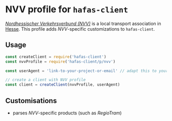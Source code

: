 # NVV profile for `hafas-client`

[*Nordhessischer Verkehrsverbund (NVV)*](https://en.wikipedia.org/wiki/Nordhessischer_Verkehrsverbund) is a local transport association in [Hesse](https://en.wikipedia.org/wiki/Hesse). This profile adds *NVV*-specific customizations to `hafas-client`.

## Usage

```js
const createClient = require('hafas-client')
const nvvProfile = require('hafas-client/p/nvv')

const userAgent = 'link-to-your-project-or-email' // adapt this to your project!

// create a client with NVV profile
const client = createClient(nvvProfile, userAgent)
```


## Customisations

- parses *NVV*-specific products (such as *RegioTram*)
